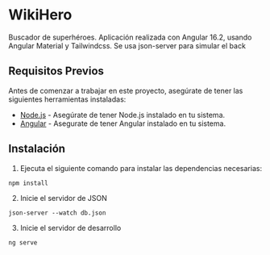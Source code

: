 # WikiHero

Buscador de superhéroes. 
Aplicación realizada con Angular 16.2, usando Angular Material y Tailwindcss. 
Se usa json-server para simular el back

## Requisitos Previos

Antes de comenzar a trabajar en este proyecto, asegúrate de tener las siguientes herramientas instaladas:

- [Node.js](https://nodejs.org/) - Asegúrate de tener Node.js instalado en tu sistema.
- [Angular](https://angular.io/cli) - Asegurate de tener Angular instalado en tu sistema.

## Instalación


1. Ejecuta el siguiente comando para instalar las dependencias necesarias:

```
npm install
```

2. Inicie el servidor de JSON

```
json-server --watch db.json
```

3. Inicie el servidor de desarrollo

```
ng serve
```
